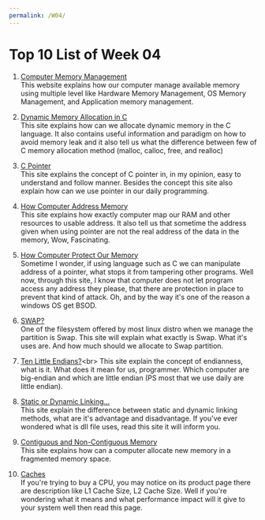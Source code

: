 ```yaml
---
permalink: /W04/
---
```

# Top 10 List of Week 04

1. [Computer Memory Management](https://www.techopedia.com/definition/4768/memory-management-unit-mmu)<br>
This website explains how our computer manage available memory using multiple level like Hardware Memory Management, OS Memory Management, and Application memory management.

2. [Dynamic Memory Allocation in C](https://www.programiz.com/c-programming/c-dynamic-memory-allocation)<br>
This site explains how can we allocate dynamic memory in the C language. It also contains useful information and paradigm on how to avoid memory leak and it also tell us what the difference between few of C memory allocation method (malloc, calloc, free, and realloc)

3. [C Pointer](https://www.programiz.com/c-programming/c-pointers)<br>
This site explains the concept of C pointer in, in my opinion, easy to understand and follow manner. Besides the concept this site also explain how can we use pointer in our daily programming.

4. [How Computer Address Memory](https://www.geeksforgeeks.org/logical-and-physical-address-in-operating-system/)<br>
This site explains how exactly computer map our RAM and other resources to usable address. It also tell us that sometime the address given when using pointer are not the real address of the data in the memory, Wow, Fascinating.

5. [How Computer Protect Our Memory](https://www.wikiwand.com/en/Memory_protection)<br>
Sometime I wonder, if using language such as C we can manipulate address of a pointer, what stops it from tampering other programs. Well now, through this site, I know that computer does not let program access any address they please, that there are protection in place to prevent that kind of attack. Oh, and by the way it's one of the reason a windows OS get BSOD.

6. [SWAP?](https://www.javatpoint.com/swapping-in-operating-system)<br>
One of the filesystem offered by most linux distro when we manage the partition is Swap. This site will explain what exactly is Swap. What it's uses are. And how much should we allocate to Swap partition.

7. [Ten Little Endians?](https://www.section.io/engineering-education/what-is-little-endian-and-big-endian/#:~:text=This%20is%20called%20endianness%20and,before%20the%20less%20significant%20bytes.)<br>
This site explain the concept of endianness, what is it. What does it mean for us, programmer. Which computer are big-endian and which are little endian (PS most that we use daily are little endian).

8. [Static or Dynamic Linking...](https://www.geeksforgeeks.org/static-and-dynamic-linking-in-operating-systems/)<br>
This site explain the difference between static and dynamic linking methods, what are it's advantage and disadvantage. If you've ever wondered what is dll file uses, read this site it will inform you.

9. [Contiguous and Non-Contiguous Memory](https://www.studytonight.com/operating-system/difference-between-contiguous-and-noncontiguous-memory-allocation)<br>
This site explains how can a computer allocate new memory in a fragmented memory space.

10. [Caches](https://www.extremetech.com/extreme/188776-how-l1-and-l2-cpu-caches-work-and-why-theyre-an-essential-part-of-modern-chips)<br>
If you're trying to buy a CPU, you may notice on its product page there are description like L1 Cache Size, L2 Cache Size. Well if you're wondering what it means and what performance impact will it give to your system well then read this page.
